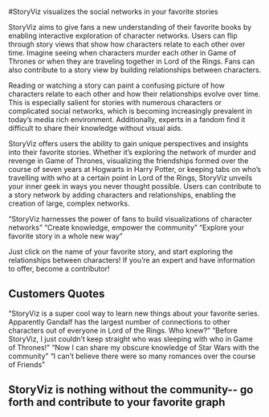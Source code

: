 #StoryViz visualizes the social networks in your favorite stories

StoryViz aims to give fans a new understanding of their favorite books by enabling interactive exploration of character networks. Users can flip through story views that show how characters relate to each other over time.
Imagine seeing when characters murder each other in Game of Thrones or when they are traveling together in Lord of the Rings. Fans can also contribute to a story view by building relationships between characters. 

Reading or watching a story can paint a confusing picture of how characters relate to each other and how their relationships evolve over time. This is especially salient for stories with numerous characters or complicated social networks, which is becoming increasingly prevalent in today’s media rich environment. Additionally, experts in a fandom find it difficult to share their knowledge without visual aids.

StoryViz offers users the ability to gain unique perspectives and insights into their favorite stories. Whether it’s exploring the network of murder and revenge in Game of Thrones, visualizing the friendships formed over the course of seven years at Hogwarts in Harry Potter, or keeping tabs on who’s travelling with who at a certain point in Lord of the Rings, StoryViz unveils your inner geek in ways you never thought possible. Users can contribute to a story network by adding characters and relationships, enabling the creation of large, complex networks. 


“StoryViz harnesses the power of fans to build visualizations of character networks”
“Create knowledge, empower the community”
“Explore your favorite story in a whole new way”

Just click on the name of your favorite story, and start exploring the relationships between characters!  If you’re an expert and have information to offer, become a contributor!

## Customers Quotes

“StoryViz is a super cool way to learn new things about your favorite series.  Apparently Gandalf has the largest number of connections to other characters out of everyone in Lord of the Rings. Who knew?”
”Before StoryViz, I just couldn’t keep straight who was sleeping with who in Game of Thrones!”
“Now I can share my obscure knowledge of Star Wars with the community”
“I can’t believe there were so many romances over the course of Friends”

## StoryViz is nothing without the community-- go forth and contribute to your favorite graph
